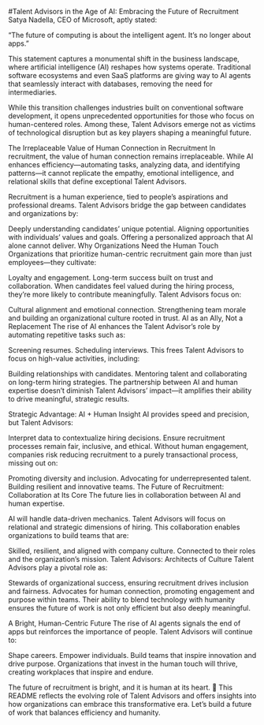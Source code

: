 #Talent Advisors in the Age of AI: Embracing the Future of Recruitment
Satya Nadella, CEO of Microsoft, aptly stated:

“The future of computing is about the intelligent agent. It’s no longer about apps.”

This statement captures a monumental shift in the business landscape, where artificial intelligence (AI) reshapes how systems operate. Traditional software ecosystems and even SaaS platforms are giving way to AI agents that seamlessly interact with databases, removing the need for intermediaries.

While this transition challenges industries built on conventional software development, it opens unprecedented opportunities for those who focus on human-centered roles. Among these, Talent Advisors emerge not as victims of technological disruption but as key players shaping a meaningful future.

The Irreplaceable Value of Human Connection in Recruitment
In recruitment, the value of human connection remains irreplaceable. While AI enhances efficiency—automating tasks, analyzing data, and identifying patterns—it cannot replicate the empathy, emotional intelligence, and relational skills that define exceptional Talent Advisors.

Recruitment is a human experience, tied to people’s aspirations and professional dreams. Talent Advisors bridge the gap between candidates and organizations by:

Deeply understanding candidates’ unique potential.
Aligning opportunities with individuals’ values and goals.
Offering a personalized approach that AI alone cannot deliver.
Why Organizations Need the Human Touch
Organizations that prioritize human-centric recruitment gain more than just employees—they cultivate:

Loyalty and engagement.
Long-term success built on trust and collaboration.
When candidates feel valued during the hiring process, they’re more likely to contribute meaningfully. Talent Advisors focus on:

Cultural alignment and emotional connection.
Strengthening team morale and building an organizational culture rooted in trust.
AI as an Ally, Not a Replacement
The rise of AI enhances the Talent Advisor’s role by automating repetitive tasks such as:

Screening resumes.
Scheduling interviews.
This frees Talent Advisors to focus on high-value activities, including:

Building relationships with candidates.
Mentoring talent and collaborating on long-term hiring strategies.
The partnership between AI and human expertise doesn’t diminish Talent Advisors’ impact—it amplifies their ability to drive meaningful, strategic results.

Strategic Advantage: AI + Human Insight
AI provides speed and precision, but Talent Advisors:

Interpret data to contextualize hiring decisions.
Ensure recruitment processes remain fair, inclusive, and ethical.
Without human engagement, companies risk reducing recruitment to a purely transactional process, missing out on:

Promoting diversity and inclusion.
Advocating for underrepresented talent.
Building resilient and innovative teams.
The Future of Recruitment: Collaboration at Its Core
The future lies in collaboration between AI and human expertise.

AI will handle data-driven mechanics.
Talent Advisors will focus on relational and strategic dimensions of hiring.
This collaboration enables organizations to build teams that are:

Skilled, resilient, and aligned with company culture.
Connected to their roles and the organization’s mission.
Talent Advisors: Architects of Culture
Talent Advisors play a pivotal role as:

Stewards of organizational success, ensuring recruitment drives inclusion and fairness.
Advocates for human connection, promoting engagement and purpose within teams.
Their ability to blend technology with humanity ensures the future of work is not only efficient but also deeply meaningful.

A Bright, Human-Centric Future
The rise of AI agents signals the end of apps but reinforces the importance of people. Talent Advisors will continue to:

Shape careers.
Empower individuals.
Build teams that inspire innovation and drive purpose.
Organizations that invest in the human touch will thrive, creating workplaces that inspire and endure.

The future of recruitment is bright, and it is human at its heart. 🌟
This README reflects the evolving role of Talent Advisors and offers insights into how organizations can embrace this transformative era. Let’s build a future of work that balances efficiency and humanity.
